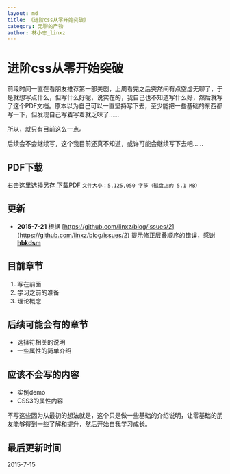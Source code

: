 ```yaml
---
layout: md
title: 《进阶css从零开始突破》
category: 无聊的产物
author: 林小志_linxz
---
```


# 进阶css从零开始突破
前段时间一直在看朋友推荐第一部美剧，上周看完之后突然间有点空虚无聊了，于是就想写点什么，但写什么好呢，说实在的，我自己也不知道写什么好，然后就写了这个PDF文档。原本以为自己可以一直坚持写下去，至少能把一些基础的东西都写一下，但发现自己写着写着就乏味了……

所以，就只有目前这么一点。

后续会不会继续写，这个我目前还真不知道，或许可能会继续写下去吧……

## PDF下载

[右击这里选择另存 下载PDF](/blog/img/进阶css从零开始突破.pdf) `文件大小：5,125,050 字节（磁盘上的 5.1 MB）`

## 更新 

* **2015-7-21** 根据 [https://github.com/linxz/blog/issues/2](https://github.com/linxz/blog/issues/2) 提示修正层叠顺序的错误，感谢 **[hbkdsm](https://github.com/hbkdsm)**

## 目前章节

1. 写在前面
2. 学习之前的准备
3. 理论概念

## 后续可能会有的章节

* 选择符相关的说明
* 一些属性的简单介绍

## 应该不会写的内容

* 实例demo
* CSS3的属性内容

不写这些因为从最初的想法就是，这个只是做一些基础的介绍说明，让零基础的朋友能够得到一些了解和提升，然后开始自我学习成长。

## 最后更新时间
2015-7-15